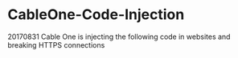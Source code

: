 # CableOne-Code-Injection
20170831 Cable One is injecting the following code in websites and breaking HTTPS connections
